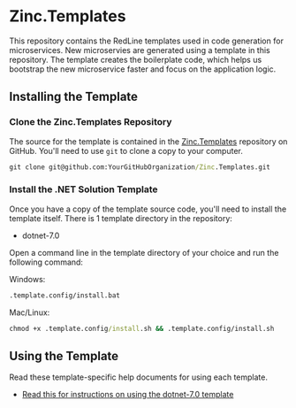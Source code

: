 # Zinc.Templates
This repository contains the RedLine templates used in code generation for microservices. New microservies are generated using a template in this repository. The template creates the boilerplate code, which helps us bootstrap the new microservice faster and focus on the application logic.

## Installing the Template

### <a id='clone-repo'>Clone the Zinc.Templates Repository</a>
The source for the template is contained in the [Zinc.Templates](https://github.com/YourGitHubOrganization/Zinc.Templates) repository on GitHub. You'll need to use `git` to clone a copy to your computer.

```cmd
git clone git@github.com:YourGitHubOrganization/Zinc.Templates.git
```

### <a id='install-template'>Install the .NET Solution Template</a>
Once you have a copy of the template source code, you'll need to install the template itself.  There is 1 template directory in the repository:

* dotnet-7.0

Open a command line in the template directory of your choice and run the following command:

Windows:

```cmd
.template.config/install.bat
```

Mac/Linux:

```cmd
chmod +x .template.config/install.sh && .template.config/install.sh
```

## Using the Template
Read these template-specific help documents for using each template.

* [Read this for instructions on using the dotnet-7.0 template](./dotnet-7.0.md)
